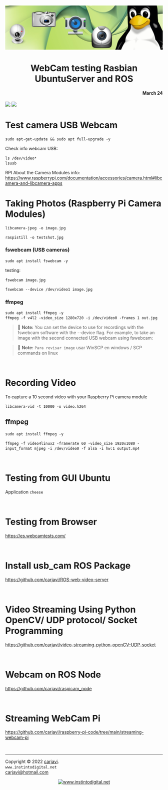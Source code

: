 <p align="center"><img src="./img/webcam.jpg" width="800"  alt=" " /></p>
<h1 align="center"> WebCam testing Rasbian UbuntuServer and ROS </h1> 
<h4 align="right">March 24</h4>

<img src="https://img.shields.io/badge/OS-Linux%20GNU-yellowgreen">
<img src="https://img.shields.io/badge/OS%20-Raspbian%20GNU%2FLinux%2011%20(bulleye)-yellowgreen">


<br>

# Test camera USB Webcam
```
sudo apt-get-update && sudo apt full-upgrade -y
```

Check info webcam USB:
```
ls /dev/video*
lsusb
```

RPI About the Camera Modules info: https://www.raspberrypi.com/documentation/accessories/camera.html#libcamera-and-libcamera-apps

# Taking Photos (Raspberry Pi Camera Modules)
```
libcamera-jpeg -o image.jpg
```
```
raspistill -o testshot.jpg
```

### fswebcam (USB cameras)
```
sudo apt install fswebcam -y
```
testing:
```
fswebcam image.jpg
```
```
fswebcam --device /dev/video1 image.jpg
```



### ffmpeg
```
sudo apt install ffmpeg -y
ffmpeg -f v4l2 -video_size 1280x720 -i /dev/video0 -frames 1 out.jpg
```

> :memo: **Note:** You can set the device to use for recordings with the fswebcam software with the --device flag. For example, to take an image with the second connected USB webcam using fswebcam:


> :memo: **Note:** ```Para revisar image``` usar WinSCP en windows / SCP commands on linux

<br>

# Recording Video
To capture a 10 second video with your Raspberry Pi camera module
```
libcamera-vid -t 10000 -o video.h264
```
## ffmpeg
```
sudo apt install ffmpeg -y
```
```
ffmpeg -f video4linux2 -framerate 60 -video_size 1920x1080 -input_format mjpeg -i /dev/video0 -f alsa -i hw:1 output.mp4
```

<br>

# Testing from GUI Ubuntu
Application ```cheese```

<br>

# Testing from Browser
https://es.webcamtests.com/

<br>

# Install usb_cam ROS Package
https://github.com/carjavi/ROS-web-video-server

<br>

# Video Streaming Using Python OpenCV/ UDP protocol/ Socket Programming
https://github.com/carjavi/video-streaming-python-openCV-UDP-socket

<br>

# Webcam on ROS Node
https://github.com/carjavi/raspicam_node

<br>

# Streaming WebCam Pi
https://github.com/carjavi/raspberry-pi-code/tree/main/streaming-webcam-pi

<br>

---
Copyright &copy; 2022 [carjavi](https://github.com/carjavi). <br>
```www.instintodigital.net``` <br>
carjavi@hotmail.com <br>
<p align="center">
    <a href="https://instintodigital.net/" target="_blank"><img src="./img/developer.png" height="100" alt="www.instintodigital.net"></a>
</p>




